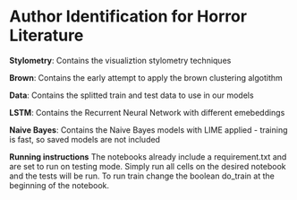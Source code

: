 # Author Identification for Horror Literature

**Stylometry**: Contains the visualiztion stylometry techniques

**Brown**: Contains the early attempt to apply the brown clustering algotithm

**Data**: Contains the splitted train and test data to use in our models

**LSTM**: Contains the Recurrent Neural Network with different emebeddings

**Naive Bayes**: Contains the Naive Bayes models with LIME applied - training is fast, so saved models are not included

**Running instructions**
The notebooks already include a requirement.txt and are set to run on testing mode. Simply run all cells on the desired notebook and the tests will be run. To run train change the boolean do_train at the beginning of the notebook.
